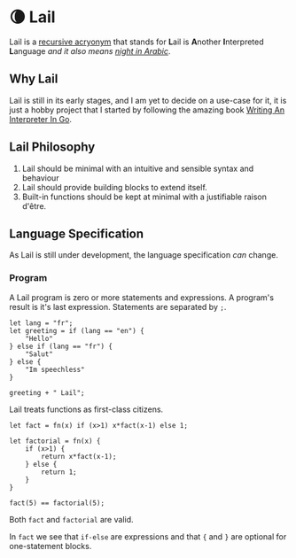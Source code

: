 # 🌘 Lail

Lail is a [recursive acryonym](https://en.wikipedia.org/wiki/Recursive_acronym) that stands for **L**ail is **A**nother **I**nterpreted **L**anguage _and it also means [night in Arabic](https://en.wiktionary.org/wiki/%D9%84%D9%8A%D9%84#Noun)_.

## Why Lail

Lail is still in its early stages, and I am yet to decide on a use-case for it, it is just a hobby project that I started by following the amazing book [Writing An Interpreter In Go](https://interpreterbook.com/).

## Lail Philosophy

1. Lail should be minimal with an intuitive and sensible syntax and behaviour
1. Lail should provide building blocks to extend itself.
1. Built-in functions should be kept at minimal with a justifiable raison d'être.

## Language Specification

As Lail is still under development, the language specification _can_ change.

### Program

A Lail program is zero or more statements and expressions. A program's result is it's last expression. Statements are separated by `;`.

```
let lang = "fr";
let greeting = if (lang == "en") {
    "Hello"
} else if (lang == "fr") {
    "Salut"
} else {
    "Im speechless"
}

greeting + " Lail";
```

Lail treats functions as first-class citizens.

```
let fact = fn(x) if (x>1) x*fact(x-1) else 1;

let factorial = fn(x) {
    if (x>1) {
        return x*fact(x-1);
    } else {
        return 1;
    }
}

fact(5) == factorial(5);
```

Both `fact` and `factorial` are valid.

In `fact` we see that `if-else` are expressions and that `{` and `}` are optional for one-statement blocks.
